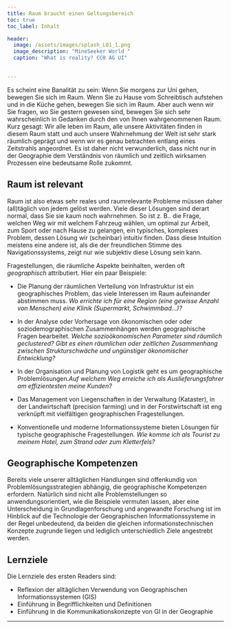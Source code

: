 ```yaml
---
title: Raum braucht einen Geltungsbereich
toc: true
toc_label: Inhalt

header:
  image: /assets/images/splash_L01_1.png
  image_description: "MineSeeker World "
  caption: "What is reality? CC0 AG UI"
  

---
```



Es scheint eine Banalität zu sein: Wenn Sie morgens zur Uni gehen, bewegen Sie sich im Raum. Wenn Sie zu Hause vom Schreibtisch aufstehen und in die Küche gehen, bewegen Sie sich im Raum. Aber auch wenn wir Sie fragen, wo Sie gestern gewesen sind, bewegen Sie sich sehr wahrscheinlich in Gedanken durch den von Ihnen wahrgenommenen Raum. <!--more--> Kurz gesagt: Wir alle leben im Raum, alle unsere Aktivitäten finden in diesem Raum statt und auch unsere Wahrnehmung der Welt ist sehr stark räumlich geprägt und wenn wir es genau betrachten entlang eines Zeitstrahls angeordnet. Es ist daher nicht verwunderlich, dass nicht nur in der Geographie dem Verständnis von räumlich und zeitlich wirksamen Prozessen eine bedeutsame Rolle zukommt.

## Raum ist relevant
Raum ist also etwas sehr reales und raumrelevante Probleme müssen daher (all)täglich von jedem gelöst werden. Viele dieser Lösungen sind derart normal, dass Sie sie kaum noch wahrnehmen. So ist z. B.. die Frage, welchen Weg wir mit welchem Fahrzeug wählen, um optimal zur Arbeit, zum Sport oder nach Hause zu gelangen, ein typisches, komplexes Problem, dessen Lösung wir (scheinbar) intuitiv finden. Dass diese Intuition meistens eine andere ist, als die der freundlichen Stimme des Navigationssystems, zeigt nur wie subjektiv diese Lösung sein kann.

Fragestellungen, die räumliche Aspekte beinhalten, werden oft *geographisch* attributiert. Hier ein paar Beispiele:


*  Die Planung der räumlichen Verteilung von Infrastruktur ist ein geographisches Problem, das viele Interessen im Raum aufeinander abstimmen muss. *Wo errichte ich für eine Region (eine gewisse Anzahl von Menschen) eine Klinik (Supermarkt, Schwimmbad…)?*

* In der Analyse oder Vorhersage von ökonomischen oder oder soziodemographischen Zusammenhängen werden geographische Fragen bearbeitet. *Welche sozioökonomischen Parameter sind räumlich geclustered? Gibt es einen räumlichen oder zeitlichen Zusammenhang zwischen Strukturschwäche und ungünstiger ökonomischer Entwicklung?*


*  In der Organisation und Planung von Logistik geht es um geographische Problemlösungen.*Auf welchem Weg erreiche ich als Auslieferungsfahrer am effizientesten meine Kunden?*


*  Das Management von Liegenschaften in der Verwaltung (Kataster), in der Landwirtschaft (precision farming) und in der Forstwirtschaft ist eng verknüpft mit vielfältigen geographischen Fragestellungen.

*  Konventionelle und moderne Informationssysteme bieten Lösungen für typische geographische Fragestellungen. *Wie komme ich als Tourist zu meinem Hotel, zum Strand oder zum Kletterfels?*

## Geographische Kompetenzen
Bereits viele unserer alltäglichen Handlungen sind offenkundig von Problemlösungsstrategien abhängig, die geographische Kompetenzen erfordern. Natürlich sind nicht alle Problemstellungen so anwendungsorientiert, wie die Beispiele vermuten lassen, aber eine Unterscheidung in Grundlagenforschung und angewandte Forschung ist im Hinblick auf die Technologie der Geographischen Informationssysteme in der Regel unbedeutend, da beiden die gleichen informationstechnischen Konzepte zugrunde liegen und lediglich unterschiedlich Ziele angestrebt werden.

## Lernziele

Die Lernziele des ersten Readers sind:

  * Reflexion der alltäglichen Verwendung von Geographischen Informationssystemen (GIS)
  * Einführung in Begrifflichkeiten und Definitionen
  * Einführung in die Kommunikationskonzepte von GI in der Geographie
 
---

